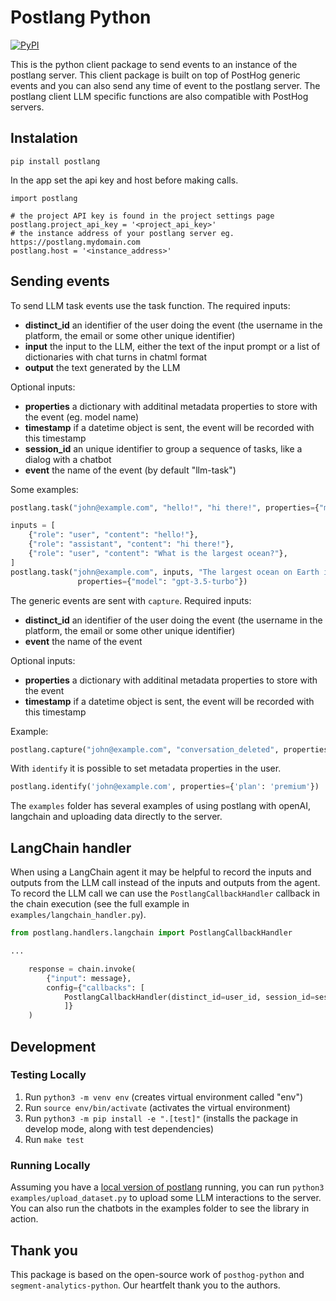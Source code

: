 # Postlang Python

[![PyPI](https://img.shields.io/pypi/v/postlang)](https://pypi.org/project/postlang/)

This is the python client package to send events to an instance of the postlang server. This client package is built on top of PostHog generic events and you can also send any time of event to the postlang server. The postlang client LLM specific functions are also compatible with PostHog servers.

## Instalation

```
pip install postlang
```

In the app set the api key and host before making calls.

```
import postlang

# the project API key is found in the project settings page 
postlang.project_api_key = '<project_api_key>'
# the instance address of your postlang server eg. https://postlang.mydomain.com
postlang.host = '<instance_address>'
```

## Sending events

To send LLM task events use the task function. The required inputs:

- **distinct_id** an identifier of the user doing the event (the username in the platform, the email or some other unique identifier)
- **input** the input to the LLM, either the text of the input prompt or a list of dictionaries with chat turns in chatml format
- **output** the text generated by the LLM

Optional inputs:

- **properties** a dictionary with additinal metadata properties to store with the event (eg. model name)
- **timestamp** if a datetime object is sent, the event will be recorded with this timestamp
- **session_id** an unique identifier to group a sequence of tasks, like a dialog with a chatbot
- **event** the name of the event (by default "llm-task") 

Some examples:

```python
postlang.task("john@example.com", "hello!", "hi there!", properties={"model": "gpt-3.5-turbo"})
```

```python
inputs = [
    {"role": "user", "content": "hello!"}, 
    {"role": "assistant", "content": "hi there!"},
    {"role": "user", "content": "What is the largest ocean?"}, 
]
postlang.task("john@example.com", inputs, "The largest ocean on Earth is the Pacific Ocean", 
               properties={"model": "gpt-3.5-turbo"})
```

The generic events are sent with `capture`. Required inputs:

- **distinct_id** an identifier of the user doing the event (the username in the platform, the email or some other unique identifier)
- **event** the name of the event

Optional inputs:

- **properties** a dictionary with additinal metadata properties to store with the event
- **timestamp** if a datetime object is sent, the event will be recorded with this timestamp


Example:

```python
postlang.capture("john@example.com", "conversation_deleted", properties={"session_id": "dkGgdYT"})
```

With `identify` it is possible to set metadata properties in the user.

```python
postlang.identify('john@example.com', properties={'plan': 'premium'})
```

The `examples` folder has several examples of using postlang with openAI, langchain and uploading data directly to the server.

## LangChain handler

When using a LangChain agent it may be helpful to record the inputs and 
outputs from the LLM call instead of the inputs and outputs from the agent.
To record the LLM call we can use the `PostlangCallbackHandler` callback in 
the chain execution (see the full example in `examples/langchain_handler.py`).

```python
from postlang.handlers.langchain import PostlangCallbackHandler

...

    response = chain.invoke(
        {"input": message}, 
        config={"callbacks": [
            PostlangCallbackHandler(distinct_id=user_id, session_id=session_id)
            ]}
    )
```


## Development

### Testing Locally

1. Run `python3 -m venv env` (creates virtual environment called "env")
2. Run `source env/bin/activate` (activates the virtual environment)
3. Run `python3 -m pip install -e ".[test]"` (installs the package in develop mode, along with test dependencies)
4. Run `make test`

### Running Locally

Assuming you have a [local version of postlang](https://github.com/postlang/postlang) running, you can run `python3 examples/upload_dataset.py` to upload some LLM interactions to the server. You can also run the chatbots in the examples folder to see the library in action.

## Thank you

This package is based on the open-source work of `posthog-python` and `segment-analytics-python`. Our heartfelt thank you to the authors.